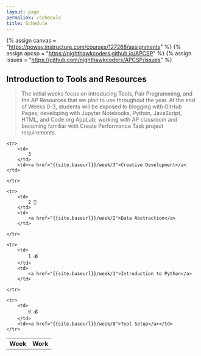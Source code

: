 ```yaml
---
layout: page
permalink: /schedule
title: Schedule
---
```


<!-- Canvas Course -->
{% assign canvas = "https://poway.instructure.com/courses/127268/assignments" %}
{% assign apcsp = "https://nighthawkcoders.github.io/APCSP" %}
{% assign issues = "https://github.com/nighthawkcoders/APCSP/issues" %}

## Introduction to Tools and Resources
> The initial weeks focus on introducing Tools, Pair Programming, and the AP Resources that we plan to use throughout the year. At the end of Weeks 0-3, students will be exposed to blogging with GitHub Pages; developing with Jupyter Notebooks, Python, JavaScript, HTML, and Code.org AppLab; working with AP classroom and becoming familiar with Create Performance Task project requirements.

<table>
    <tr>
     <th>Week</th>
     <th>Work</th>
    </tr>

    <tr>
        <td>
            3
        </td>
        <td><a href="{{site.baseurl}}/week/3">Creative Development</a></td>
         
    </tr>

    <tr>
        <td>
            2 🚧
        </td>
        <td>
            <a href="{{site.baseurl}}/week/2">Data Abstraction</a>
        </td>
        
    </tr>

    <tr>
        <td>
            1 💰
        </td>
        <td>
            <a href="{{site.baseurl}}/week/1">Introduction to Python</a>
        </td>

    </tr>
    
    <tr>
        <td>
            0 💰
        </td>
        <td><a href="{{site.baseurl}}/week/0">Tool Setup</a></td>
    </tr>
</table>